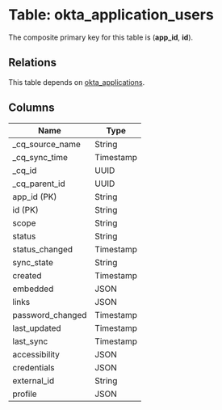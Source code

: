 # Table: okta_application_users



The composite primary key for this table is (**app_id**, **id**).

## Relations
This table depends on [okta_applications](okta_applications.md).

## Columns
| Name          | Type          |
| ------------- | ------------- |
|_cq_source_name|String|
|_cq_sync_time|Timestamp|
|_cq_id|UUID|
|_cq_parent_id|UUID|
|app_id (PK)|String|
|id (PK)|String|
|scope|String|
|status|String|
|status_changed|Timestamp|
|sync_state|String|
|created|Timestamp|
|embedded|JSON|
|links|JSON|
|password_changed|Timestamp|
|last_updated|Timestamp|
|last_sync|Timestamp|
|accessibility|JSON|
|credentials|JSON|
|external_id|String|
|profile|JSON|
